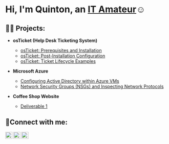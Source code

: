 <h1>Hi, I'm Quinton, an <a href="https://linkedin.com/in/JaneDoe">IT Amateur</a>☺</h1>

<h2>👨‍💻 Projects:</h2>

- <b>osTicket (Help Desk Ticketing System)</b>
  - [osTicket: Prerequisites and Installation](https://github.com/QBurn5/osticket-prereqs)
  - [osTicket: Post-Installation Configuration](https://github.com/QBurn5/Post-Installation-Configuration)
  - [osTicket: Ticket Lifecycle Examples](https://github.com/QBurn5/Ticket-Lifestyle-Examples)
- <b>Microsoft Azure</b>
  - [Configuring Active Directory within Azure VMs](https://github.com/QBurn5/Azure-VMs.git)
  - [Network Security Groups (NSGs) and Inspecting Network Protocols](https://github.com/QBurn5/Network-Security-Groups-NSGs-and-Inspecting-Network-Protocols.git)
 
- <b>Coffee Shop Website</b>
  - [Deliverable 1](https://github.com/QBurn5/Deliverable-1)

<h2>🤳Connect with me:</h2>

[<img align="left" alt="Josh | Twitter" width="22px" src="https://cdn.jsdelivr.net/npm/simple-icons@v3/icons/twitter.svg" />][twitter]
[<img align="left" alt="Josh | LinkedIn" width="22px" src="https://cdn.jsdelivr.net/npm/simple-icons@v3/icons/linkedin.svg" />][linkedin]
[<img align="left" alt="Josh | Instagram" width="22px" src="https://cdn.jsdelivr.net/npm/simple-icons@v3/icons/instagram.svg" />][instagram]

[twitter]: https://twitter.com/Jane
[instagram]: https://www.instagram.com/Jane
[linkedin]: https://www.linkedin.com/in/quinton-burns-112218177/
